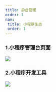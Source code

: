 ```yaml
---
title: 后台管理
order: 1
nav:
 title: 小程序生态
 order: 1
---
```


### 1.小程序管理台页面

![](https://s2.loli.net/2021/12/08/OtwJMazTINF9U5X.png)


### 2.小程序开发工具

![](https://s2.loli.net/2021/12/10/6CNLyA5gpjFawM2.png)
